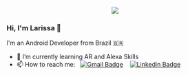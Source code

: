 <p align="Center" ><img src="https://media.giphy.com/media/xUySTQZfdpSkIIg88M/giphy.gif"></p>

### Hi, I'm Larissa  👋

I'm an Android Developer from Brazil 🇧🇷

- 🌱 I’m currently learning AR and Alexa Skills
- 📫 How to reach me: &nbsp;&nbsp;[![Gmail Badge](https://img.shields.io/twitter/follow/larissayasin?label=Twitter&style=social)](https://twitter.com/larissayasin)
&nbsp;&nbsp; [![Linkedin Badge](https://img.shields.io/badge/-LinkedIn-blue?style=flat-square&logo=Linkedin&logoColor=white&link=www.linkedin.com/in/larissayasin/)](www.linkedin.com/in/larissayasin) 

<!--
**larissayasin/larissayasin** is a ✨ _special_ ✨ repository because its `README.md` (this file) appears on your GitHub profile.

Here are some ideas to get you started:

- 🔭 I’m currently working on ...
- 🌱 I’m currently learning ...
- 👯 I’m looking to collaborate on ...
- 🤔 I’m looking for help with ...
- 💬 Ask me about ...
- 📫 How to reach me: ...
- 😄 Pronouns: ...
- ⚡ Fun fact: ...
-->
